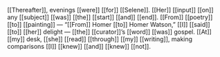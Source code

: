 [[Thereafter]], evenings [[were]] [[for]] [[Selene]]. [[Her]] [[input]] [[on]] any [[subject]] [[was]] [[the]] [[start]] [[and]] [[end]]. [[From]] [[poetry]] [[to]] [[painting]] — “[[From]] Homer [[to]] Homer Watson,” [[I]] [[said]] [[to]] [[her]] delight — [[the]] [[curator]]’s [[word]] [[was]] gospel. [[At]] [[my]] desk, [[she]] [[read]] [[through]] [[my]] [[writing]], making comparisons [[I]] [[knew]] [[and]] [[knew]] [[not]].



